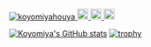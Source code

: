 <p align="left">
  <a href="https://github.com/koyomiyahouya/koyomiyahouya/">
    <img src="https://komarev.com/ghpvc/?username=koyomiyahouya" alt="koyomiyahouya" />
  </a>
  <a href="http://twitter.com/koyomiyahouya">
    <img height="20" src="https://img.shields.io/twitter/follow/yutkat?label=Twitter&logo=twitter&style=flat" />
  </a>
  <a href="https://github.com/koyomiyahouya">
    <img height="20" src="https://img.shields.io/github/followers/yutkat?label=follow&logo=github&style=flat" />
  </a>
  <a href="http://qiita.com/Koyomiya">
    <img height="20" src="https://qiita-badge.apiapi.app/s/Koyomiya/posts.svg" />
  </a>
</p>

[![Koyomiya's GitHub stats](https://github-readme-stats.vercel.app/api?username=koyomiyahouya)](https://github.com/koyomiyahouya/github-readme-stats)
[![trophy](https://github-profile-trophy.vercel.app/?username=koyomiyahouya)](https://github.com/koyomiyahouya/github-profile-trophy)
